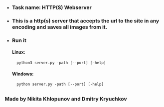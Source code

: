 * ### Task name: HTTP(S) Webserver
* ### This is a http(s) server that accepts the url to the site in any encoding and saves all images from it.

* ### Run it
    #### Linux:
        python3 server.py -path [--port] [-help]
    #### Windows:
        python server.py -path [--port] [-help]

##  
###  Made by Nikita Khlopunov and Dmitry Kryuchkov
